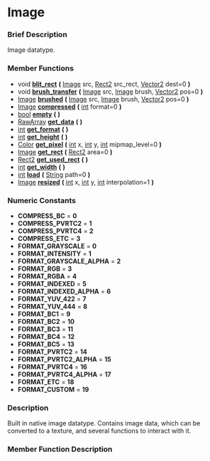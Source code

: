 #  Image  

###  Brief Description  
Image datatype.

###  Member Functions 
  * void  **[blit_rect](#blit_rect)**  **(** [Image](class_image) src, [Rect2](class_rect2) src_rect, [Vector2](class_vector2) dest=0  **)**
  * void  **[brush_transfer](#brush_transfer)**  **(** [Image](class_image) src, [Image](class_image) brush, [Vector2](class_vector2) pos=0  **)**
  * [Image](class_image)  **[brushed](#brushed)**  **(** [Image](class_image) src, [Image](class_image) brush, [Vector2](class_vector2) pos=0  **)**
  * [Image](class_image)  **[compressed](#compressed)**  **(** [int](class_int) format=0  **)**
  * [bool](class_bool)  **[empty](#empty)**  **(** **)**
  * [RawArray](class_rawarray)  **[get_data](#get_data)**  **(** **)**
  * [int](class_int)  **[get_format](#get_format)**  **(** **)**
  * [int](class_int)  **[get_height](#get_height)**  **(** **)**
  * [Color](class_color)  **[get_pixel](#get_pixel)**  **(** [int](class_int) x, [int](class_int) y, [int](class_int) mipmap_level=0  **)**
  * [Image](class_image)  **[get_rect](#get_rect)**  **(** [Rect2](class_rect2) area=0  **)**
  * [Rect2](class_rect2)  **[get_used_rect](#get_used_rect)**  **(** **)**
  * [int](class_int)  **[get_width](#get_width)**  **(** **)**
  * [int](class_int)  **[load](#load)**  **(** [String](class_string) path=0  **)**
  * [Image](class_image)  **[resized](#resized)**  **(** [int](class_int) x, [int](class_int) y, [int](class_int) interpolation=1  **)**

###  Numeric Constants  
  * **COMPRESS_BC** = **0**
  * **COMPRESS_PVRTC2** = **1**
  * **COMPRESS_PVRTC4** = **2**
  * **COMPRESS_ETC** = **3**
  * **FORMAT_GRAYSCALE** = **0**
  * **FORMAT_INTENSITY** = **1**
  * **FORMAT_GRAYSCALE_ALPHA** = **2**
  * **FORMAT_RGB** = **3**
  * **FORMAT_RGBA** = **4**
  * **FORMAT_INDEXED** = **5**
  * **FORMAT_INDEXED_ALPHA** = **6**
  * **FORMAT_YUV_422** = **7**
  * **FORMAT_YUV_444** = **8**
  * **FORMAT_BC1** = **9**
  * **FORMAT_BC2** = **10**
  * **FORMAT_BC3** = **11**
  * **FORMAT_BC4** = **12**
  * **FORMAT_BC5** = **13**
  * **FORMAT_PVRTC2** = **14**
  * **FORMAT_PVRTC2_ALPHA** = **15**
  * **FORMAT_PVRTC4** = **16**
  * **FORMAT_PVRTC4_ALPHA** = **17**
  * **FORMAT_ETC** = **18**
  * **FORMAT_CUSTOM** = **19**

###  Description  
Built in native image datatype. Contains image data, which can be converted to a texture, and several functions to interact with it.

###  Member Function Description  
